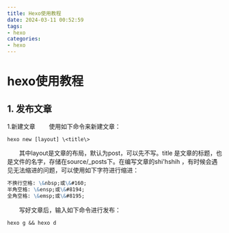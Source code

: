 ```yaml
---
title: Hexo使用教程
date: 2024-03-11 00:52:59
tags:
- hexo
categories:
- hexo
---
```

# hexo使用教程
## 1. 发布文章
1.新建文章
&emsp;&emsp;使用如下命令来新建文章：
```shell
hexo new [layout] \<title\> 
```
&ensp;&ensp;&ensp;&ensp;其中layout是文章的布局，默认为post，可以先不写。title 是文章的标题，也是文件的名字，存储在source/_posts下。在编写文章的shi'hshih ，有时候会遇见无法缩进的问题，可以使用如下字符进行缩进：

```markdown
不换行空格: \&nbsp;或\&#160;
半角空格: \&ensp;或\&#8194;
全角空格: \&emsp;或\&#8195;
```

&emsp;&emsp;写好文章后，输入如下命令进行发布：

```shell
hexo g && hexo d
```


